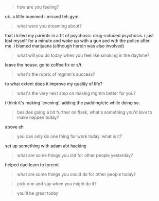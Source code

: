 


> how are you feeling?

ok. a little bummed i missed teh gym.


> what were you dreaming about?

that i killed my parents in a fit of psychossi. drug-induced psychosis. i just lost myself for a minute and woke up with a  gun and wth the police after me. i blamed marijuana (although heroin was also involved)


> what will you do today when you feel like smoking in the daytime?

leave the house. go to coffee fix or s/t.


> what's the rubric of mgmm's success?

to what extent does it improve my quality of life?


> what's the very next step on making mgmm better for you?

i think it's making 'evening'.  adding the padding/etc while doing so.


> besides going a bit further on flask, what's something you'd love to make happen today?

above eh


> you can only do one thing for work today. what is it?

set up something with adam abt hacking


> what are some things you did for other people yesterday?

helped dad learn to torrent


> what are some things you could do for other people today?




> pick one and say when you might do it?




> you'll be great today




